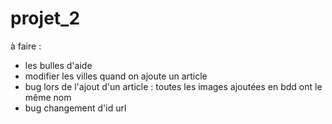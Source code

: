 # projet_2

à faire :
- les bulles d'aide
- modifier les villes quand on ajoute un article 
- bug lors de l'ajout d'un article : toutes les images ajoutées en bdd ont le même nom
- bug changement d'id url
